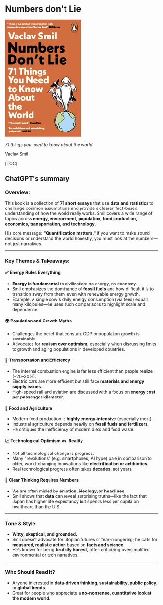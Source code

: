 # Numbers don't Lie


<div class="w3-flex">
    <img class="w3-padding" src="images/numbers-dont-lie.jpg" alt="Numbers don't Lie - Cover" width="250px" />
    <div style="width: 400px;" class="w3-padding">
    <p><i>71 things you need to know about the world</i></p>
    <p>Vaclav Smil</p>
    </div>
</div>

[TOC]

## ChatGPT's summary

### **Overview:**

This book is a collection of **71 short essays** that use **data and statistics** to challenge common assumptions and provide a clearer, fact-based understanding of how the world really works. Smil covers a wide range of topics across **energy, environment, population, food production, economics, transportation, and technology**.

His core message: **"Quantification matters."** If you want to make sound decisions or understand the world honestly, you must look at the numbers—not just narratives.

---

### **Key Themes & Takeaways:**

#### ✅ **Energy Rules Everything**

* **Energy is fundamental** to civilization: no energy, no economy.
* Smil emphasizes the dominance of **fossil fuels** and how difficult it is to transition away from them, even with renewable energy growth.
* Example: A single cow's daily energy consumption (via feed) equals many kilojoules—he uses such comparisons to highlight scale and dependence.

#### 🌍 **Population and Growth Myths**

* Challenges the belief that constant GDP or population growth is sustainable.
* Advocates for **realism over optimism**, especially when discussing limits to growth and aging populations in developed countries.

#### 🚗 **Transportation and Efficiency**

* The internal combustion engine is far less efficient than people realize (\~20–30%).
* Electric cars are more efficient but still face **materials and energy supply issues**.
* High-speed rail and aviation are discussed with a focus on **energy cost per passenger kilometer**.

#### 🧂 **Food and Agriculture**

* Modern food production is **highly energy-intensive** (especially meat).
* Industrial agriculture depends heavily on **fossil fuels and fertilizers**.
* He critiques the inefficiency of modern diets and food waste.

#### 📈 **Technological Optimism vs. Reality**

* Not all technological change is progress.
* Many "revolutions" (e.g. smartphones, AI hype) pale in comparison to older, world-changing innovations like **electrification or antibiotics**.
* Real technological progress often takes **decades**, not years.

#### 🧠 **Clear Thinking Requires Numbers**

* We are often misled by **emotion, ideology, or headlines**.
* Smil shows that **data** can reveal surprising truths—like the fact that Japan has higher life expectancy but spends less per capita on healthcare than the U.S.

---

### **Tone & Style:**

* **Witty, skeptical, and grounded.**
* Smil doesn’t advocate for utopian futures or fear-mongering; he calls for **measured, realistic action** based on **facts and science**.
* He’s known for being **brutally honest**, often criticizing oversimplified environmental or tech narratives.

---

### **Who Should Read It?**

* Anyone interested in **data-driven thinking**, **sustainability**, **public policy**, or **global trends**.
* Great for people who appreciate a **no-nonsense, quantitative look at the modern world**.
